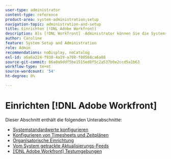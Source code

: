 ```yaml
---
user-type: administrator
content-type: reference
product-area: system-administration;setup
navigation-topic: administration-and-setup
title: Einrichten [!DNL Adobe Workfront]
description: Als [!DNL Workfront] -Administrator können Sie die Systemstandardeinstellungen, Timesheets, Zeitpläne, Zeitpläne, die Organisation Ihrer Benutzer im System, automatische Systemaktualisierungen und die [!DNL Workfront] Testumgebungen verwenden.
author: Caroline
feature: System Setup and Administration
role: Admin
recommendations: noDisplay, noCatalog
exl-id: a6a6a224-f938-4a19-a708-f00568ca6a88
source-git-commit: 86a0a9ddf5be1515ed8f5c2a537b0e2ccd5a1b63
workflow-type: tm+mt
source-wordcount: '54'
ht-degree: 0%

---
```


# Einrichten [!DNL Adobe Workfront]

Dieser Abschnitt enthält die folgenden Unterabschnitte:

* [Systemstandardwerte konfigurieren](../../administration-and-setup/set-up-workfront/configure-system-defaults/configure-system-defaults.md)
* [Konfigurieren von Timesheets und Zeitplänen](../../administration-and-setup/set-up-workfront/configure-timesheets-schedules/configure-timesheets-and-schedules.md)
* [Organisatorische Einrichtung](../../administration-and-setup/set-up-workfront/organizational-setup/organizational-setup.md)
* [Vom System getrackte Aktualisierungs-Feeds](../../administration-and-setup/set-up-workfront/system-tracked-update-feeds/system-tracked-updates-feeds.md)
* [[!DNL Adobe Workfront] Testumgebungen](../../administration-and-setup/set-up-workfront/workfront-testing-environments/wf-testing-environments.md)
